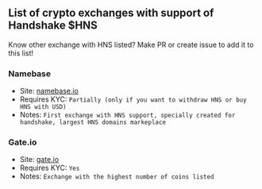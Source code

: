 ## List of crypto exchanges with support of Handshake $HNS
Know other exchange with HNS listed? Make PR or create issue to add it to this list!

### Namebase
- Site: [namebase.io](https://www.namebase.io/register/np52lv)
- Requires KYC: ``Partially (only if you want to withdraw HNS or buy HNS with USD)``
- Notes: ``First exchange with HNS support, specially created for handshake, largest HNS domains markeplace``
### Gate.io
- Site: [gate.io](https://gate.io/)
- Requires KYC: ``Yes``
- Notes: ``Exchange with the highest number of coins listed``

